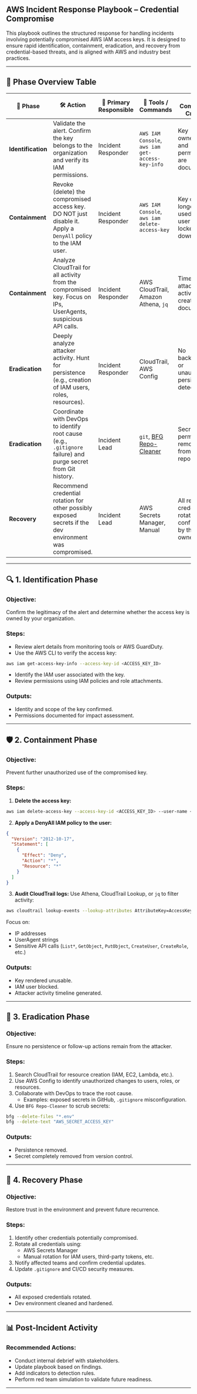 ## AWS Incident Response Playbook – Credential Compromise

This playbook outlines the structured response for handling incidents involving potentially compromised AWS IAM access keys. It is designed to ensure rapid identification, containment, eradication, and recovery from credential-based threats, and is aligned with AWS and industry best practices.

---

## 📌 Phase Overview Table

| 🔄 Phase        | 🛠️ Action                                                                                             | 👤 Primary Responsible | 🧪 Tools / Commands                                             | ✅ Completion Criteria                                                        |
|----------------|--------------------------------------------------------------------------------------------------------|------------------------|----------------------------------------------------------------|--------------------------------------------------------------------------------|
| **Identification** | Validate the alert. Confirm the key belongs to the organization and verify its IAM permissions.         | Incident Responder     | `AWS IAM Console`, `aws iam get-access-key-info`               | Key ownership and permissions are documented.                                 |
| **Containment**    | Revoke (delete) the compromised access key. DO NOT just disable it. Apply a `DenyAll` policy to the IAM user. | Incident Responder     | `AWS IAM Console`, `aws iam delete-access-key`                 | Key can no longer be used. IAM user is locked down.                           |
| **Containment**    | Analyze CloudTrail for all activity from the compromised key. Focus on IPs, UserAgents, suspicious API calls. | Incident Responder     | AWS CloudTrail, Amazon Athena, `jq`                            | Timeline of attacker activities is created and documented.                    |
| **Eradication**    | Deeply analyze attacker activity. Hunt for persistence (e.g., creation of IAM users, roles, resources).     | Incident Responder     | CloudTrail, AWS Config                                         | No backdoors or unauthorized persistence detected.                            |
| **Eradication**    | Coordinate with DevOps to identify root cause (e.g., `.gitignore` failure) and purge secret from Git history. | Incident Lead          | `git`, [BFG Repo-Cleaner](https://rtyley.github.io/bfg-repo-cleaner/) | Secret is permanently removed from all repositories.                         |
| **Recovery**       | Recommend credential rotation for other possibly exposed secrets if the dev environment was compromised.    | Incident Lead          | AWS Secrets Manager, Manual                                    | All related credentials rotated and confirmed by their owners.                |

---

## 🔍 1. Identification Phase

### Objective:
Confirm the legitimacy of the alert and determine whether the access key is owned by your organization.

### Steps:
- Review alert details from monitoring tools or AWS GuardDuty.
- Use the AWS CLI to verify the access key:

```bash
aws iam get-access-key-info --access-key-id <ACCESS_KEY_ID>
```

- Identify the IAM user associated with the key.
- Review permissions using IAM policies and role attachments.

### Outputs:
- Identity and scope of the key confirmed.
- Permissions documented for impact assessment.

---

## 🛡️ 2. Containment Phase

### Objective:
Prevent further unauthorized use of the compromised key.

### Steps:
1. **Delete the access key:**

```bash
aws iam delete-access-key --access-key-id <ACCESS_KEY_ID> --user-name <IAM_USER>
```

2. **Apply a DenyAll IAM policy to the user:**

```json
{
  "Version": "2012-10-17",
  "Statement": [
    {
      "Effect": "Deny",
      "Action": "*",
      "Resource": "*"
    }
  ]
}
```

3. **Audit CloudTrail logs:**
Use Athena, CloudTrail Lookup, or `jq` to filter activity:

```bash
aws cloudtrail lookup-events --lookup-attributes AttributeKey=AccessKeyId,AttributeValue=<ACCESS_KEY_ID>
```

Focus on:
- IP addresses
- UserAgent strings
- Sensitive API calls (`List*`, `GetObject`, `PutObject`, `CreateUser`, `CreateRole`, etc.)

### Outputs:
- Key rendered unusable.
- IAM user blocked.
- Attacker activity timeline generated.

---

## 🧹 3. Eradication Phase

### Objective:
Ensure no persistence or follow-up actions remain from the attacker.

### Steps:
1. Search CloudTrail for resource creation (IAM, EC2, Lambda, etc.).
2. Use AWS Config to identify unauthorized changes to users, roles, or resources.
3. Collaborate with DevOps to trace the root cause.
   - Examples: exposed secrets in GitHub, `.gitignore` misconfiguration.
4. Use `BFG Repo-Cleaner` to scrub secrets:

```bash
bfg --delete-files "*.env"
bfg --delete-text "AWS_SECRET_ACCESS_KEY"
```

### Outputs:
- Persistence removed.
- Secret completely removed from version control.

---

## 🔁 4. Recovery Phase

### Objective:
Restore trust in the environment and prevent future recurrence.

### Steps:
1. Identify other credentials potentially compromised.
2. Rotate all credentials using:
   - AWS Secrets Manager
   - Manual rotation for IAM users, third-party tokens, etc.
3. Notify affected teams and confirm credential updates.
4. Update `.gitignore` and CI/CD security measures.

### Outputs:
- All exposed credentials rotated.
- Dev environment cleaned and hardened.

---

## 📊 Post-Incident Activity

### Recommended Actions:
- Conduct internal debrief with stakeholders.
- Update playbook based on findings.
- Add indicators to detection rules.
- Perform red team simulation to validate future readiness.

---
